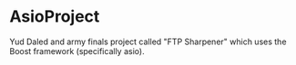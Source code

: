# AsioProject
Yud Daled and army finals project called "FTP Sharpener" which uses the Boost framework (specifically asio).
